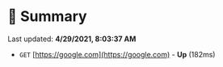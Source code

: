 # 📖 Summary
Last updated: **4/29/2021, 8:03:37 AM**

- `GET` [https://google.com](https://google.com) - **Up** (182ms)

